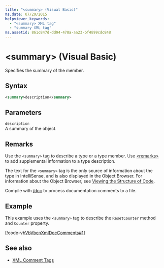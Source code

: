 ```yaml
---
title: "<summary> (Visual Basic)"
ms.date: 07/20/2015
helpviewer_keywords: 
  - "<summary> XML tag"
  - "summary XML tag"
ms.assetid: 861c847d-dd94-478a-aa23-bf4899cdc848
---
```

# \<summary> (Visual Basic)
Specifies the summary of the member.  
  
## Syntax  
  
```xml  
<summary>description</summary>  
```  
  
## Parameters  
 `description`  
 A summary of the object.  
  
## Remarks  
 Use the `<summary>` tag to describe a type or a type member. Use [\<remarks>](../../../visual-basic/language-reference/xmldoc/remarks.md) to add supplemental information to a type description.  
  
 The text for the `<summary>` tag is the only source of information about the type in IntelliSense, and is also displayed in the Object Browser. For information about the Object Browser, see [Viewing the Structure of Code](/visualstudio/ide/viewing-the-structure-of-code).  
  
 Compile with [/doc](../../../visual-basic/reference/command-line-compiler/doc.md) to process documentation comments to a file.  
  
## Example  
 This example uses the `<summary>` tag to describe the `ResetCounter` method and `Counter` property.  
  
 [!code-vb[VbVbcnXmlDocComments#1](~/samples/snippets/visualbasic/VS_Snippets_VBCSharp/VbVbcnXmlDocComments/VB/Class1.vb#1)]  
  
## See also
- [XML Comment Tags](../../../visual-basic/language-reference/xmldoc/index.md)
